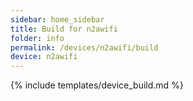 ```yaml
---
sidebar: home_sidebar
title: Build for n2awifi
folder: info
permalink: /devices/n2awifi/build
device: n2awifi
---
```

{% include templates/device_build.md %}